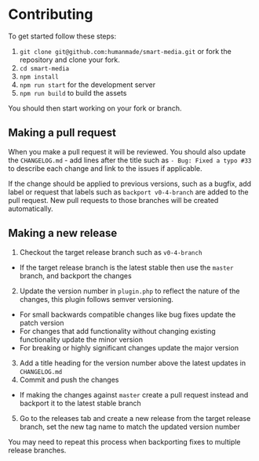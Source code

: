 # Contributing

To get started follow these steps:

1. `git clone git@github.com:humanmade/smart-media.git` or fork the repository and clone your fork.
1. `cd smart-media`
1. `npm install`
1. `npm run start` for the development server
1. `npm run build` to build the assets

You should then start working on your fork or branch.

## Making a pull request

When you make a pull request it will be reviewed. You should also update the `CHANGELOG.md` - add lines after the title such as `- Bug: Fixed a typo #33` to describe each change and link to the issues if applicable.

If the change should be applied to previous versions, such as a bugfix, add label or request that labels such as `backport v0-4-branch` are added to the pull request. New pull requests to those branches will be created automatically.

## Making a new release


1. Checkout the target release branch such as `v0-4-branch`
  - If the target release branch is the latest stable then use the `master` branch, and backport the changes
2. Update the version number in `plugin.php` to reflect the nature of the changes, this plugin follows semver versioning.
  - For small backwards compatible changes like bug fixes update the patch version
  - For changes that add functionality without changing existing functionality update the minor version
  - For breaking or highly significant changes update the major version
3. Add a title heading for the version number above the latest updates in `CHANGELOG.md`
4. Commit and push the changes
  - If making the changes against `master` create a pull request instead and backport it to the latest stable branch
5. Go to the releases tab and create a new release from the target release branch, set the new tag name to match the updated version number

You may need to repeat this process when backporting fixes to multiple release branches.
